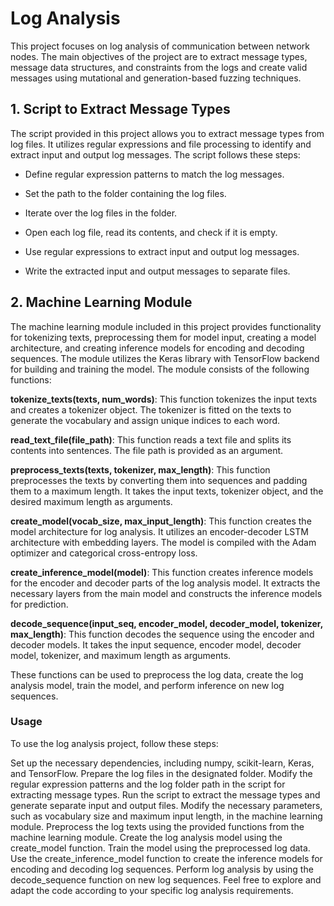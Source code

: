 # Log Analysis
This project focuses on log analysis of communication between network nodes. The main objectives of the project are to extract message types, message data structures, and constraints from the logs and create valid messages using mutational and generation-based fuzzing techniques.

## 1. Script to Extract Message Types
The script provided in this project allows you to extract message types from log files. It utilizes regular expressions and file processing to identify and extract input and output log messages. The script follows these steps:

- Define regular expression patterns to match the log messages.

- Set the path to the folder containing the log files.

- Iterate over the log files in the folder.

- Open each log file, read its contents, and check if it is empty.

- Use regular expressions to extract input and output log messages.

- Write the extracted input and output messages to separate files.


## 2. Machine Learning Module
The machine learning module included in this project provides functionality for tokenizing texts, preprocessing them for model input, creating a model architecture, and creating inference models for encoding and decoding sequences. The module utilizes the Keras library with TensorFlow backend for building and training the model. The module consists of the following functions:

**tokenize_texts(texts, num_words)**: This function tokenizes the input texts and creates a tokenizer object. The tokenizer is fitted on the texts to generate the vocabulary and assign unique indices to each word.

**read_text_file(file_path)**: This function reads a text file and splits its contents into sentences. The file path is provided as an argument.

**preprocess_texts(texts, tokenizer, max_length)**: This function preprocesses the texts by converting them into sequences and padding them to a maximum length. It takes the input texts, tokenizer object, and the desired maximum length as arguments.

**create_model(vocab_size, max_input_length)**: This function creates the model architecture for log analysis. It utilizes an encoder-decoder LSTM architecture with embedding layers. The model is compiled with the Adam optimizer and categorical cross-entropy loss.

**create_inference_model(model)**: This function creates inference models for the encoder and decoder parts of the log analysis model. It extracts the necessary layers from the main model and constructs the inference models for prediction.

**decode_sequence(input_seq, encoder_model, decoder_model, tokenizer, max_length)**: This function decodes the sequence using the encoder and decoder models. It takes the input sequence, encoder model, decoder model, tokenizer, and maximum length as arguments.

These functions can be used to preprocess the log data, create the log analysis model, train the model, and perform inference on new log sequences.

### Usage
To use the log analysis project, follow these steps:

Set up the necessary dependencies, including numpy, scikit-learn, Keras, and TensorFlow.
Prepare the log files in the designated folder.
Modify the regular expression patterns and the log folder path in the script for extracting message types.
Run the script to extract the message types and generate separate input and output files.
Modify the necessary parameters, such as vocabulary size and maximum input length, in the machine learning module.
Preprocess the log texts using the provided functions from the machine learning module.
Create the log analysis model using the create_model function.
Train the model using the preprocessed log data.
Use the create_inference_model function to create the inference models for encoding and decoding log sequences.
Perform log analysis by using the decode_sequence function on new log sequences.
Feel free to explore and adapt the code according to your specific log analysis requirements.
